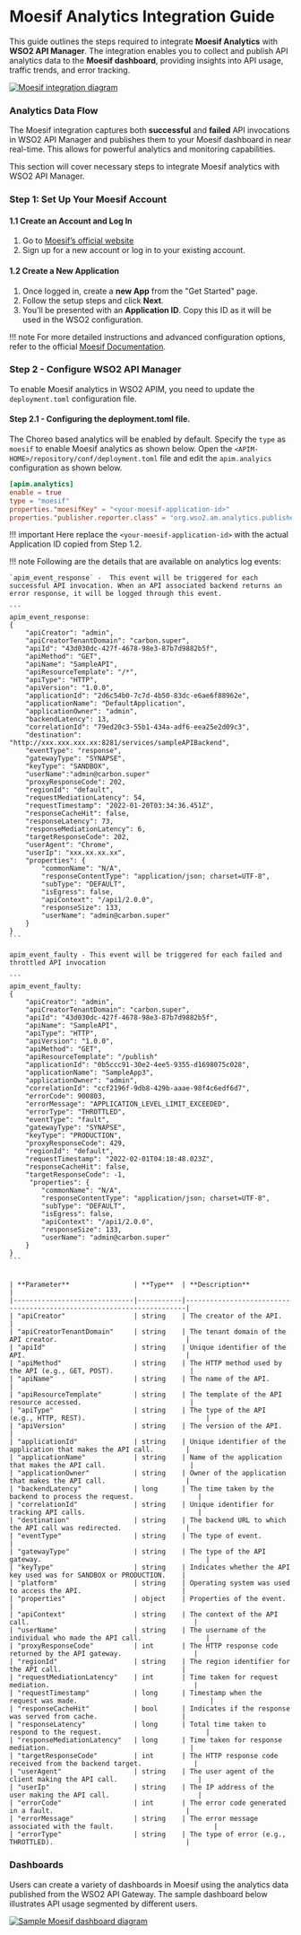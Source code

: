 # Moesif Analytics Integration Guide

This guide outlines the steps required to integrate **Moesif Analytics** with **WSO2 API Manager**. The integration enables you to collect and publish API analytics data to the **Moesif dashboard**, providing insights into API usage, traffic trends, and error tracking.

<a href="{{base_path}}/assets/img/analytics/moesif/moesif-data-flow.png"><img src="{{base_path}}/assets/img/analytics/moesif/moesif-data-flow.png" alt="Moesif integration diagram"></a>

### Analytics Data Flow

The Moesif integration captures both **successful** and **failed** API invocations in WSO2 API Manager and publishes them to your Moesif dashboard in near real-time. This allows for powerful analytics and monitoring capabilities.

This section will cover necessary steps to integrate Moesif analytics with WSO2 API Manager.

### Step 1: Set Up Your Moesif Account

#### 1.1 Create an Account and Log In

1. Go to [Moesif’s official website](https://www.moesif.com/)  
2. Sign up for a new account or log in to your existing account.

#### 1.2 Create a New Application

1. Once logged in, create a **new App** from the "Get Started" page.  
2. Follow the setup steps and click **Next**.  
3. You’ll be presented with an **Application ID**. Copy this ID as it will be used in the WSO2 configuration.

!!! note
    For more detailed instructions and advanced configuration options, refer to the official [Moesif Documentation](https://www.moesif.com/docs).

### Step 2 - Configure WSO2 API Manager

To enable Moesif analytics in WSO2 APIM, you need to update the `deployment.toml` configuration file.

#### Step 2.1 - Configuring the deployment.toml file.

The Choreo based analytics will be enabled by default. Specify the `type` as `moesif` to enable Moesif analytics as shown below. Open the `<APIM-HOME>/repository/conf/deployment.toml` file and edit the `apim.analyics` configuration as shown below.

```toml
[apim.analytics]
enable = true
type = "moesif"
properties."moesifKey" = "<your-moesif-application-id>"
properties."publisher.reporter.class" = "org.wso2.am.analytics.publisher.reporter.moesif.MoesifReporter"
```

!!! important
    Here replace the `<your-moesif-application-id>` with the actual Application ID copied from Step 1.2.

!!! note
    Following are the details that are available on analytics log events: 

    `apim_event_response` -  This event will be triggered for each successful API invocation. When an API associated backend returns an error response, it will be logged through this event.

    ```
    apim_event_response:
    {
        "apiCreator": "admin",
        "apiCreatorTenantDomain": "carbon.super",
        "apiId": "43d030dc-427f-4678-98e3-87b7d9882b5f",
        "apiMethod": "GET",
        "apiName": "SampleAPI",
        "apiResourceTemplate": "/*",
        "apiType": "HTTP",
        "apiVersion": "1.0.0",
        "applicationId": "2d6c54b0-7c7d-4b50-83dc-e6ae6f88962e",
        "applicationName": "DefaultApplication",
        "applicationOwner": "admin",
        "backendLatency": 13,
        "correlationId": "79ed20c3-55b1-434a-adf6-eea25e2d09c3",
        "destination": "http://xxx.xxx.xxx.xx:8281/services/sampleAPIBackend",
        "eventType": "response",
        "gatewayType": "SYNAPSE",
        "keyType": "SANDBOX",
        "userName":"admin@carbon.super"
        "proxyResponseCode": 202,
        "regionId": "default",
        "requestMediationLatency": 54,
        "requestTimestamp": "2022-01-20T03:34:36.451Z",
        "responseCacheHit": false,
        "responseLatency": 73,
        "responseMediationLatency": 6,
        "targetResponseCode": 202,
        "userAgent": "Chrome",
        "userIp": "xxx.xx.xx.xx",
        "properties": {
            "commonName": "N/A",
            "responseContentType": "application/json; charset=UTF-8",
            "subType": "DEFAULT",
            "isEgress": false,
            "apiContext": "/api1/2.0.0",
            "responseSize": 133,
            "userName": "admin@carbon.super"
        }
    }
    ```

    apim_event_faulty - This event will be triggered for each failed and throttled API invocation
    
    ```
    apim_event_faulty:
    {
        "apiCreator": "admin",
        "apiCreatorTenantDomain": "carbon.super",
        "apiId": "43d030dc-427f-4678-98e3-87b7d9882b5f",
        "apiName": "SampleAPI",
        "apiType": "HTTP",
        "apiVersion": "1.0.0",
        "apiMethod": "GET",
        "apiResourceTemplate": "/publish"
        "applicationId": "0b5ccc91-30e2-4ee5-9355-d1698075c028",
        "applicationName": "SampleApp3",
        "applicationOwner": "admin",
        "correlationId": "ccf2196f-9db8-429b-aaae-98f4c6edf6d7",
        "errorCode": 900803,
        "errorMessage": "APPLICATION_LEVEL_LIMIT_EXCEEDED",
        "errorType": "THROTTLED",
        "eventType": "fault",
        "gatewayType": "SYNAPSE",
        "keyType": "PRODUCTION",
        "proxyResponseCode": 429,
        "regionId": "default",
        "requestTimestamp": "2022-02-01T04:18:48.023Z",
        "responseCacheHit": false,
        "targetResponseCode": -1,
         "properties": {
            "commonName": "N/A",
            "responseContentType": "application/json; charset=UTF-8",
            "subType": "DEFAULT",
            "isEgress": false,
            "apiContext": "/api1/2.0.0",
            "responseSize": 133,
            "userName": "admin@carbon.super"
        }
    }
    ```
    

    | **Parameter**                | **Type**  | **Description**                                                      |
    |------------------------------|-----------|----------------------------------------------------------------------|
    | "apiCreator"                 | string    | The creator of the API.                                              |
    | "apiCreatorTenantDomain"     | string    | The tenant domain of the API creator.                                |
    | "apiId"                      | string    | Unique identifier of the API.                                        |
    | "apiMethod"                  | string    | The HTTP method used by the API (e.g., GET, POST).                   |
    | "apiName"                    | string    | The name of the API.                                                 |
    | "apiResourceTemplate"        | string    | The template of the API resource accessed.                           |
    | "apiType"                    | string    | The type of the API (e.g., HTTP, REST).                              |
    | "apiVersion"                 | string    | The version of the API.                                              |
    | "applicationId"              | string    | Unique identifier of the application that makes the API call.        |
    | "applicationName"            | string    | Name of the application that makes the API call.                     |
    | "applicationOwner"           | string    | Owner of the application that makes the API call.                    |
    | "backendLatency"             | long      | The time taken by the backend to process the request.                |
    | "correlationId"              | string    | Unique identifier for tracking API calls.                            |
    | "destination"                | string    | The backend URL to which the API call was redirected.                |
    | "eventType"                  | string    | The type of event.                                                   |
    | "gatewayType"                | string    | The type of the API gateway.                                         |
    | "keyType"                    | string    | Indicates whether the API key used was for SANDBOX or PRODUCTION.    |
    | "platform"                   | string    | Operating system was used to access the API.                         |
    | "properties"                 | object    | Properties of the event.                                             |
    | "apiContext"                 | string    | The context of the API call.                                         |
    | "userName"                   | string    | The username of the individual who made the API call.                |
    | "proxyResponseCode"          | int       | The HTTP response code returned by the API gateway.                  |
    | "regionId"                   | string    | The region identifier for the API call.                              |
    | "requestMediationLatency"    | int       | Time taken for request mediation.                                    |
    | "requestTimestamp"           | long      | Timestamp when the request was made.                                 |
    | "responseCacheHit"           | bool      | Indicates if the response was served from cache.                     |
    | "responseLatency"            | long      | Total time taken to respond to the request.                          |
    | "responseMediationLatency"   | long      | Time taken for response mediation.                                   |
    | "targetResponseCode"         | int       | The HTTP response code received from the backend target.             |
    | "userAgent"                  | string    | The user agent of the client making the API call.                    |
    | "userIp"                     | string    | The IP address of the user making the API call.                      |
    | "errorCode"                  | int       | The error code generated in a fault.                                 |
    | "errorMessage"               | string    | The error message associated with the fault.                         |
    | "errorType"                  | string    | The type of error (e.g., THROTTLED).                                 |

### Dashboards

Users can create a variety of dashboards in Moesif using the analytics data published from the WSO2 API Gateway. The sample dashboard below illustrates API usage segmented by different users.

<a href="{{base_path}}/assets/img/analytics/moesif/sample-dashboard-img.png"><img src="{{base_path}}/assets/img/analytics/moesif/sample-dashboard-img.png" alt="Sample Moesif dashboard diagram"></a>